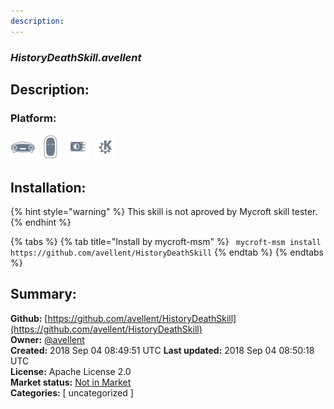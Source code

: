 ```yaml
---
description: 
---
```


### _HistoryDeathSkill.avellent_  
## Description:  
  
  
### Platform:  
 ![Mark I](../.gitbook/assets/mark-1-icon.png)  ![Mark II](../.gitbook/assets/mark-2-icon.png)  ![Picroft](../.gitbook/assets/picroft-icon.png)  ![plasmoid](../.gitbook/assets/kde.png)   
## Installation:  
{% hint style="warning" %}
This skill is not aproved by Mycroft skill tester.
{% endhint %}
    
{% tabs %}
{% tab title="Install by mycroft-msm" %}
``` mycroft-msm install https://github.com/avellent/HistoryDeathSkill```
{% endtab %}
  {% endtabs %}
    
## Summary:  
**Github:** [https://github.com/avellent/HistoryDeathSkill](https://github.com/avellent/HistoryDeathSkill)  
**Owner:** [@avellent](https://github.com/avellent)  
**Created:** 2018 Sep 04 08:49:51 UTC  **Last updated:** 2018 Sep 04 08:50:18 UTC  
**License:** Apache License 2.0  
**Market status:** [Not in Market](https://market.mycroft.ai/skill/)  
**Categories:** [ uncategorized ]   
